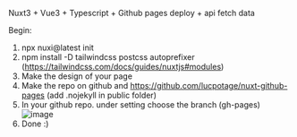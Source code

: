 Nuxt3 + Vue3 + Typescript + Github pages deploy + api fetch data

Begin:
1. npx nuxi@latest init <projectname>
2. npm install -D tailwindcss postcss autoprefixer (https://tailwindcss.com/docs/guides/nuxtjs#modules)
3. Make the design of your page
4. Make the repo on github and https://github.com/lucpotage/nuxt-github-pages (add .nojekyll in public folder)
5. In your github repo. under setting choose the branch (gh-pages)
![image](https://github.com/thor-n/nuxt3-tailwind-api/assets/10937777/f119c312-faeb-4ffd-8ab1-53a962cf7ad2)
6. Done :)
